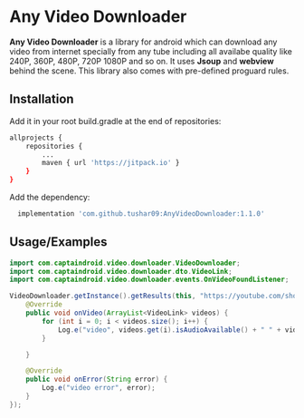 
# Any Video Downloader

**Any Video Downloader** is a library for android which can download any video from internet specially from any tube including all availabe quality like 240P, 360P, 480P, 720P 1080P and so on. It uses **Jsoup** and **webview** behind the scene. This library also comes with pre-defined proguard rules.
## Installation

Add it in your root build.gradle at the end of repositories:

```bash
allprojects {
	repositories {
		...
		maven { url 'https://jitpack.io' }
	}
}
```
Add the dependency:

```bash
  implementation 'com.github.tushar09:AnyVideoDownloader:1.1.0'
```

    
## Usage/Examples

```java
import com.captaindroid.video.downloader.VideoDownloader;
import com.captaindroid.video.downloader.dto.VideoLink;
import com.captaindroid.video.downloader.events.OnVideoFoundListener;

VideoDownloader.getInstance().getResults(this, "https://youtube.com/shorts/t-ZCPhewCMk", new OnVideoFoundListener() {
    @Override
    public void onVideo(ArrayList<VideoLink> videos) {
        for (int i = 0; i < videos.size(); i++) {
            Log.e("video", videos.get(i).isAudioAvailable() + " " + videos.get(i).getQuality() + " " + videos.get(i).getUrl());
        }

    }

    @Override
    public void onError(String error) {
        Log.e("video error", error);
    }
});
```

